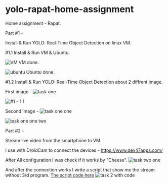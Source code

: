 # yolo-rapat-home-assignment
Home assignment - Rapat.

Part #1 -

Install & Run YOLO: Real-Time Object Detection on linux VM.

#1.1
Install & Run VM & Ubuntu.

![VM](https://user-images.githubusercontent.com/89121546/162421045-68323e4b-1f28-4231-a122-d844f603c7e4.png)
VM done.


![ubuntu](https://user-images.githubusercontent.com/89121546/162421216-1b81e031-d285-495e-82fe-974a8617a2a4.png)
Ubuntu done.

#1.2
Install & Run YOLO: Real-Time Object Detection about 2 diffrent image.

First image - 
![task one](https://user-images.githubusercontent.com/89121546/162421850-375bb225-cb1a-4fee-b478-10ce417af1eb.png)

![#1 - 1 1](https://user-images.githubusercontent.com/89121546/162422856-6b845238-8ff0-4722-851c-c2e032bf02e2.png)

Second image - 
![task one one](https://user-images.githubusercontent.com/89121546/162422901-88671bfc-a884-4793-b585-b3d25f938802.png)

![task one one two](https://user-images.githubusercontent.com/89121546/162422910-d8e98e66-af84-45d9-bc1c-4cae9ab7a5dc.png)


Part #2 - 

Stream live video from the smartphone to VM.

I use with DroidCam to connect the devices - https://www.dev47apps.com/

After All configuration I was check if it works by "Cheese".
![task two one](https://user-images.githubusercontent.com/89121546/162428843-b026ac59-c175-4299-9ee4-74618054ec7b.png)

And after the connection works I write a script that show me the stream without 3rd program.
[The script code here](https://github.com/SegevSolomon/yolo-rapat-home-assignment/blob/main/streamVideoScript.py)
![task 2 with code](https://user-images.githubusercontent.com/89121546/162429859-10143745-b5dc-480e-8f77-dd52fe7df61e.png)





